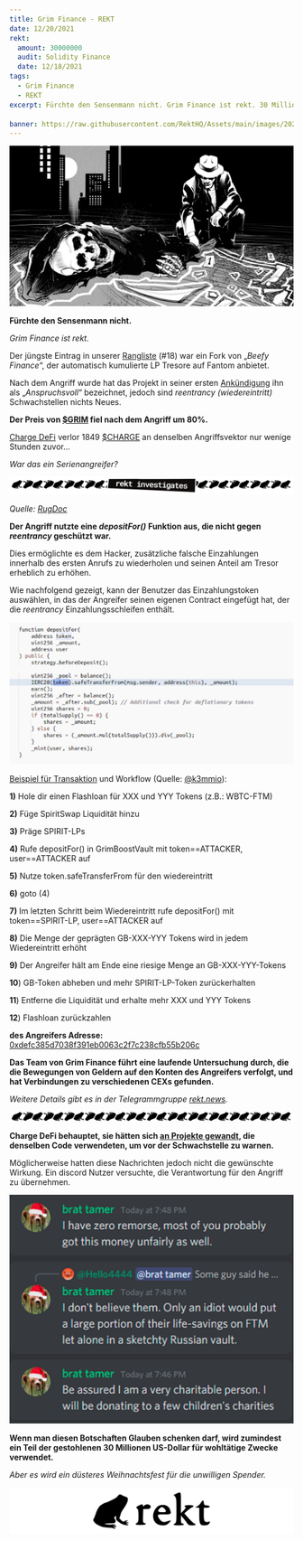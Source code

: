 ```yaml
---
title: Grim Finance - REKT
date: 12/20/2021
rekt:
  amount: 30000000
  audit: Solidity Finance
  date: 12/18/2021
tags:
  - Grim Finance
  - REKT
excerpt: Fürchte den Sensenmann nicht. Grim Finance ist rekt. 30 Millionen US-Dollar weg; Position 18 auf der Rangliste.

banner: https://raw.githubusercontent.com/RektHQ/Assets/main/images/2021/12/grim-header.png
---
```

![](https://raw.githubusercontent.com/RektHQ/Assets/main/images/2021/12/grim-header.png)

**Fürchte den Sensenmann nicht.**

_Grim Finance ist rekt._

Der jüngste Eintrag in unserer [Rangliste](https://rekt.news/leaderboard/) (#18) war ein Fork von „_Beefy Finance_“, der automatisch kumulierte LP Tresore auf Fantom anbietet.

Nach dem Angriff wurde hat das Projekt in seiner ersten [Ankündigung](https://twitter.com/financegrim/status/1472357770846519312) ihn als „_Anspruchsvoll_“ bezeichnet, jedoch sind _reentrancy (wiedereintritt)_ Schwachstellen nichts Neues.

**Der Preis von [$GRIM](https://www.coingecko.com/en/coins/grimtoken) fiel nach dem Angriff um 80%.**

[Charge DeFi](https://twitter.com/ChargeDeFi/status/1472136494085296128) verlor 1849 [$CHARGE](https://www.coingecko.com/en/coins/chargedefi-charge) an denselben Angriffsvektor nur wenige Stunden zuvor…

_War das ein Serienangreifer?_

![](https://raw.githubusercontent.com/RektHQ/Assets/main/images/2021/09/rekt-investigates-linebreak.png)

_Quelle: [RugDoc](https://twitter.com/RugDocIO/status/1472293717725913089)_

**Der Angriff nutzte eine _depositFor()_ Funktion aus, die nicht gegen _reentrancy_ geschützt war.**

Dies ermöglichte es dem Hacker, zusätzliche falsche Einzahlungen innerhalb des ersten Anrufs zu wiederholen und seinen Anteil am Tresor erheblich zu erhöhen.

Wie nachfolgend gezeigt, kann der Benutzer das Einzahlungstoken auswählen, in das der Angreifer seinen eigenen Contract eingefügt hat, der die _reentrancy_ Einzahlungsschleifen enthält.

![](https://raw.githubusercontent.com/RektHQ/Assets/main/images/2021/12/grim-code.png)

[Beispiel für Transaktion](https://ftmscan.com/tx/0x19315e5b150d0a83e797203bb9c957ec1fa8a6f404f4f761d970cb29a74a5dd6) und Workflow (Quelle: [@k3mmio](https://threadreaderapp.com/thread/1472315936166219777.html)):

**1)** Hole dir einen Flashloan für XXX und YYY Tokens (z.B.: WBTC-FTM)

**2)** Füge SpiritSwap Liquidität hinzu

**3)** Präge SPIRIT-LPs

**4)** Rufe depositFor() in GrimBoostVault mit token==ATTACKER, user==ATTACKER auf

**5)** Nutze token.safeTransferFrom für den wiedereintritt

**6)** goto (4)

**7)** Im letzten Schritt beim Wiedereintritt rufe depositFor() mit token==SPIRIT-LP, user==ATTACKER auf

**8)** Die Menge der geprägten GB-XXX-YYY Tokens wird in jedem Wiedereintritt erhöht

**9)** Der Angreifer hält am Ende eine riesige Menge an GB-XXX-YYY-Tokens

**10**) GB-Token abheben und mehr SPIRIT-LP-Token zurückerhalten

**11**) Entferne die Liquidität und erhalte mehr XXX und YYY Tokens

**12**) Flashloan zurückzahlen

**des Angreifers Adresse:** [0xdefc385d7038f391eb0063c2f7c238cfb55b206c](https://ftmscan.com/address/0xdefc385d7038f391eb0063c2f7c238cfb55b206c)

**Das Team von Grim Finance führt eine laufende Untersuchung durch, die die Bewegungen von Geldern auf den Konten des Angreifers verfolgt, und hat Verbindungen zu verschiedenen CEXs gefunden.**

_Weitere Details gibt es in der Telegrammgruppe [rekt.news](https://t.me/Rekt_HQ)._

![](https://raw.githubusercontent.com/RektHQ/Assets/main/images/2021/03/rekt-linebreak.png) 

**Charge DeFi behauptet, sie hätten sich [an Projekte gewandt](https://twitter.com/ChargeDeFi/status/1472223355352895490), die denselben Code verwendeten, um vor der Schwachstelle zu warnen.**

Möglicherweise hatten diese Nachrichten jedoch nicht die gewünschte Wirkung. Ein discord Nutzer versuchte, die Verantwortung für den Angriff zu übernehmen.

![](https://raw.githubusercontent.com/RektHQ/Assets/main/images/2021/12/grim-discord.png)

**Wenn man diesen Botschaften Glauben schenken darf, wird zumindest ein Teil der gestohlenen 30 Millionen US-Dollar für wohltätige Zwecke verwendet.**

_Aber es wird ein düsteres Weihnachtsfest für die unwilligen Spender._

![](https://raw.githubusercontent.com/RektHQ/Assets/main/images/2021/08/rekt-outline-conc.png)

